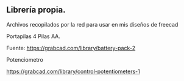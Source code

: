 ## Librería propia.
Archivos recopilados por la red para usar en mis diseños de freecad

Portapilas 4 Pilas AA.

[img1]: ./imagenes/pack4aa.png


Fuente: https://grabcad.com/library/battery-pack-2


Potenciometro

https://grabcad.com/library/control-potentiometers-1

[img1]: ./imagenes/potenciometros.png
